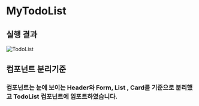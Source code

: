 # MyTodoList

## 실행 결과

![TodoList](https://user-images.githubusercontent.com/117277785/232707403-3721131f-4361-42b1-8ae8-9e1b50677abc.gif)

## 컴포넌트 분리기준

### 컴포넌트는 눈에 보이는 Header와 Form, List , Card를 기준으로 분리했고 TodoList 컴포넌트에 임포트하였습니다.

